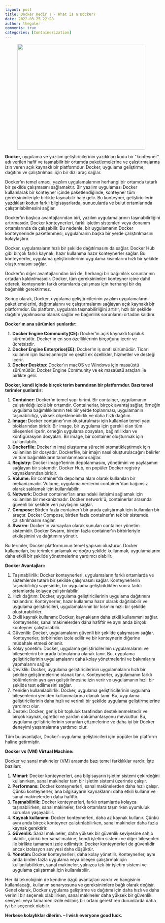 ```yaml
---
layout: post
title: Docker nedir ? - What is a Docker?
date: 2022-03-25 22:28
author: theguler
comments: true
categories: [Containerization]
---
```

<!-- wp:image {"id":2426,"width":415,"height":343,"sizeSlug":"large","linkDestination":"none"} -->
<figure class="wp-block-image size-large is-resized"><img src="https://farukguler.com/assets/post_images/homepage-docker-logo.png?w=960" alt="" class="wp-image-2426" width="415" height="343" /></figure>
<!-- /wp:image -->

<!-- wp:paragraph -->
<p><strong>Docker, </strong>uygulama ve yazılım geliştiricilerinin yazdıkları kodu bir "konteyner" adı verilen hafif ve taşınabilir bir ortamda paketlemelerine ve çalıştırmalarına izin veren açık kaynaklı bir platformdur. Docker, uygulama geliştirme, dağıtımı ve çalıştırılması için bir dizi araç sağlar.</p>
<!-- /wp:paragraph -->

<!-- wp:paragraph -->
<p>Docker'ın temel amacı, yazılım uygulamalarının herhangi bir ortamda tutarlı bir şekilde çalışmasını sağlamaktır. Bir yazılım uygulaması Docker kullanılarak bir konteyner içinde paketlendiğinde, konteyner tüm gereksinimleriyle birlikte taşınabilir hale gelir. Bu konteyner, geliştiricilerin yazdıkları kodun farklı bilgisayarlarda, sunucularda ve bulut ortamlarında çalıştırılabilmesini sağlar.</p>
<!-- /wp:paragraph -->

<!-- wp:paragraph -->
<p>Docker'ın başlıca avantajlarından biri, yazılım uygulamalarının taşınabilirliğini artırmasıdır. Docker konteynerleri, farklı işletim sistemleri veya donanım ortamlarında da çalışabilir. Bu nedenle, bir uygulamanın Docker konteynerinde paketlenmesi, uygulamanın başka bir yerde çalıştırılmasını kolaylaştırır.</p>
<!-- /wp:paragraph -->

<!-- wp:paragraph -->
<p>Docker, uygulamaların hızlı bir şekilde dağıtılmasını da sağlar. Docker Hub gibi birçok farklı kaynak, hazır kullanıma hazır konteynerler sağlar. Bu konteynerler, uygulama geliştiricilerinin uygulama kısımlarını hızlı bir şekilde oluşturmasını sağlar.</p>
<!-- /wp:paragraph -->

<!-- wp:paragraph -->
<p>Docker'ın diğer avantajlarından biri de, herhangi bir bağımlılık sorunlarının ortadan kaldırılmasıdır. Docker, tüm gereksinimleri konteyner içine dahil ederek, konteynerin farklı ortamlarda çalışması için herhangi bir dış bağımlılık gerektirmez.</p>
<!-- /wp:paragraph -->

<!-- wp:paragraph -->
<p>Sonuç olarak, Docker, uygulama geliştiricilerinin yazılım uygulamalarını paketlemelerini, dağıtmalarını ve çalıştırmalarını sağlayan açık kaynaklı bir platformdur. Bu platform, uygulama taşınabilirliğini artırır, hızlı bir şekilde dağıtım yapılmasına olanak sağlar ve bağımlılık sorunlarını ortadan kaldırır.</p>
<!-- /wp:paragraph -->

<!-- wp:paragraph -->
<p><strong>Docker'ın ana sürümleri şunlardır:</strong></p>
<!-- /wp:paragraph -->

<!-- wp:list {"ordered":true} -->
<ol><!-- wp:list-item -->
<li><strong>Docker Engine Community(CE): </strong>Docker'ın açık kaynaklı topluluk sürümüdür. Docker'ın en son özelliklerinin birçoğunu içerir ve ücretsizdir.</li>
<!-- /wp:list-item -->

<!-- wp:list-item -->
<li><strong>Docker Engine Enterprise(EE): </strong>Docker'ın iş sınıfı sürümüdür. Ticari kullanım için lisanslanmıştır ve çeşitli ek özellikler, hizmetler ve desteği içerir.</li>
<!-- /wp:list-item -->

<!-- wp:list-item -->
<li><strong>Docker Desktop: </strong>Docker'ın macOS ve Windows için masaüstü sürümüdür. Docker Engine Community ve ek masaüstü araçları ile birlikte gelir.</li>
<!-- /wp:list-item --></ol>
<!-- /wp:list -->

<!-- wp:paragraph -->
<p></p>
<!-- /wp:paragraph -->

<!-- wp:paragraph -->
<p><strong>Docker, kendi içinde birçok terim barındıran bir platformdur. Bazı temel terimler şunlardır:</strong></p>
<!-- /wp:paragraph -->

<!-- wp:list {"ordered":true} -->
<ol><!-- wp:list-item -->
<li><strong>Container:</strong> Docker'ın temel yapı birimi. Bir container, uygulamanın çalıştırıldığı izole bir ortamdır. Containerlar, birçok avantaj sağlar, örneğin uygulama bağımlılıklarının tek bir yerde toplanması, uygulamanın taşınabilirliği, yüksek ölçeklenebilirlik ve daha hızlı dağıtım.</li>
<!-- /wp:list-item -->

<!-- wp:list-item -->
<li><strong>Image: </strong>Docker container'ının oluşturulması için kullanılan temel yapı bloklarından biridir. Bir image, bir uygulama için gerekli olan tüm bileşenleri içerir, örneğin uygulama dosyaları, bağımlılıkları ve konfigürasyon dosyaları. Bir image, bir container oluşturmak için kullanılabilir.</li>
<!-- /wp:list-item -->

<!-- wp:list-item -->
<li><strong>Dockerfile: </strong>Docker'ın imaj oluşturma sürecini otomatikleştirmek için kullanılan bir dosyadır. Dockerfile, bir imajın nasıl oluşturulacağını belirler ve tüm bağımlılıkların tanımlanmasını sağlar.</li>
<!-- /wp:list-item -->

<!-- wp:list-item -->
<li><strong>Registry: </strong>Docker image'lerinin depolanmasını, yönetimini ve paylaşımını sağlayan bir sistemdir. Docker Hub, en popüler Docker registry kaynaklarından biridir.</li>
<!-- /wp:list-item -->

<!-- wp:list-item -->
<li><strong>Volume: </strong>Bir container'da depolama alanı olarak kullanılan bir mekanizmadır. Volume, uygulama verilerini container'dan bağımsız olarak saklamak için kullanılabilir.</li>
<!-- /wp:list-item -->

<!-- wp:list-item -->
<li><strong>Network: </strong>Docker container'ları arasındaki iletişimi sağlamak için kullanılan bir mekanizmadır. Docker network'ü, containerlar arasında güvenli bir şekilde veri paylaşımı sağlar.</li>
<!-- /wp:list-item -->

<!-- wp:list-item -->
<li><strong>Compose: </strong>Birden fazla container'ı bir arada çalıştırmak için kullanılan bir araçtır. Docker Compose, birden fazla container'ın tek bir sistemde çalıştırılmasını sağlar.</li>
<!-- /wp:list-item -->

<!-- wp:list-item -->
<li><strong>Swarm:</strong> Docker'ın varsayılan olarak sunulan container yönetim sistemidir. Docker Swarm, birden fazla container'ın birbirleriyle etkileşimini ve dağıtımını yönetir.</li>
<!-- /wp:list-item --></ol>
<!-- /wp:list -->

<!-- wp:paragraph -->
<p>Bu terimler, Docker platformunun temel yapısını oluşturur. Docker kullanıcıları, bu terimleri anlamak ve doğru şekilde kullanmak, uygulamalarını daha etkili bir şekilde yönetmelerine yardımcı olabilir.</p>
<!-- /wp:paragraph -->

<!-- wp:paragraph -->
<p><strong>Docker Avantajları:</strong></p>
<!-- /wp:paragraph -->

<!-- wp:list {"ordered":true} -->
<ol><!-- wp:list-item -->
<li>Taşınabilirlik: Docker konteynerleri, uygulamaların farklı ortamlarda ve sistemlerde tutarlı bir şekilde çalışmasını sağlar. Konteynerlerin taşınabilirliği sayesinde, bir uygulama geliştirildikten sonra farklı ortamlarda kolayca çalıştırılabilir.</li>
<!-- /wp:list-item -->

<!-- wp:list-item -->
<li>Hızlı dağıtım: Docker, uygulama geliştiricilerinin uygulama dağıtımını hızlandırır. Konteynerler, hazır kullanıma hazır olarak dağıtılabilir ve uygulama geliştiricileri, uygulamalarının bir kısmını hızlı bir şekilde oluşturabilirler.</li>
<!-- /wp:list-item -->

<!-- wp:list-item -->
<li>Etkili kaynak kullanımı: Docker, kaynakların daha etkili kullanımını sağlar. Konteynerler, sanal makinelerden daha hafiftir ve aynı anda birçok konteyner çalıştırılabilir.</li>
<!-- /wp:list-item -->

<!-- wp:list-item -->
<li>Güvenlik: Docker, uygulamaların güvenli bir şekilde çalışmasını sağlar. Konteynerler, birbirinden izole edilir ve bir konteynerin diğerine müdahale etmesi önlenir.</li>
<!-- /wp:list-item -->

<!-- wp:list-item -->
<li>Kolay yönetim: Docker, uygulama geliştiricilerinin uygulamalarını ve bileşenlerini bir arada tutmalarına olanak tanır. Bu, uygulama geliştiricilerinin uygulamalarını daha kolay yönetmelerini ve bakımlarını yapmalarını sağlar.</li>
<!-- /wp:list-item -->

<!-- wp:list-item -->
<li>Çeviklik: Docker, uygulama geliştiricilerinin uygulamalarını hızlı bir şekilde geliştirmelerine olanak tanır. Konteynerler, uygulamanın farklı bölümlerinin ayrı ayrı geliştirilmesine izin verir ve uygulamanın hızlı bir şekilde test edilmesini sağlar.</li>
<!-- /wp:list-item -->

<!-- wp:list-item -->
<li>Yeniden kullanılabilirlik: Docker, uygulama geliştiricilerinin uygulama bileşenlerini yeniden kullanmalarına olanak tanır. Bu, uygulama geliştiricilerinin daha hızlı ve verimli bir şekilde uygulama geliştirmelerine yardımcı olur.</li>
<!-- /wp:list-item -->

<!-- wp:list-item -->
<li>Destek: Docker, geniş bir topluluk tarafından desteklenmektedir ve birçok kaynak, öğretici ve yardım dokümantasyonu mevcuttur. Bu, uygulama geliştiricilerinin sorunları çözmelerine ve daha iyi bir Docker deneyimi yaşamalarına yardımcı olur.</li>
<!-- /wp:list-item --></ol>
<!-- /wp:list -->

<!-- wp:paragraph -->
<p>Tüm bu avantajlar, Docker'ı uygulama geliştiricileri için popüler bir platform haline getirmiştir.</p>
<!-- /wp:paragraph -->

<!-- wp:paragraph -->
<p><strong>Docker vs (VM) Virtual Machine:</strong></p>
<!-- /wp:paragraph -->

<!-- wp:paragraph -->
<p>Docker ve sanal makineler (VM) arasında bazı temel farklılıklar vardır. İşte bazıları:</p>
<!-- /wp:paragraph -->

<!-- wp:list {"ordered":true} -->
<ol><!-- wp:list-item -->
<li><strong>Mimari: </strong>Docker konteynerleri, ana bilgisayarın işletim sistemi çekirdeğini kullanırken, sanal makineler tam bir işletim sistemi üzerinde çalışır.</li>
<!-- /wp:list-item -->

<!-- wp:list-item -->
<li><strong>Performans:</strong> Docker konteynerleri, sanal makinelerden daha hızlı çalışır. Çünkü konteynerler, ana bilgisayarın kaynaklarını daha etkili kullanır ve sanal makinelerden daha hafiftir.</li>
<!-- /wp:list-item -->

<!-- wp:list-item -->
<li><strong>Taşınabilirlik: </strong>Docker konteynerleri, farklı ortamlarda kolayca taşınabilirken, sanal makineler, farklı ortamlara taşınırken uyumluluk sorunları yaşayabilir.</li>
<!-- /wp:list-item -->

<!-- wp:list-item -->
<li><strong>Kaynak kullanımı:</strong> Docker konteynerleri, daha az kaynak kullanır. Çünkü aynı anda birçok konteyner çalıştırılabilirken, sanal makineler daha fazla kaynak gerektirir.</li>
<!-- /wp:list-item -->

<!-- wp:list-item -->
<li><strong>Güvenlik: </strong>Sanal makineler, daha yüksek bir güvenlik seviyesine sahip olabilir, çünkü her sanal makine, kendi işletim sistemi ve diğer bileşenleri ile birlikte tamamen izole edilmiştir. Docker konteynerleri de güvenlidir ancak izolasyon seviyesi daha düşüktür.</li>
<!-- /wp:list-item -->

<!-- wp:list-item -->
<li><strong>Yönetim: </strong>Docker konteynerleri, daha kolay yönetilir. Konteynerler, aynı anda birden fazla uygulama veya bileşen çalıştırmak için kullanılabilirken, sanal makineler, yalnızca tek bir işletim sistemi ve uygulama çalıştırmak için kullanılabilir.</li>
<!-- /wp:list-item --></ol>
<!-- /wp:list -->

<!-- wp:paragraph -->
<p>Her iki teknolojinin de kendine özgü avantajları vardır ve hangisinin kullanılacağı, kullanım senaryosuna ve gereksinimlere bağlı olarak değişir. Genel olarak, Docker uygulama geliştirme ve dağıtımı için daha hızlı ve daha verimli bir seçenek olabilirken, sanal makineler daha yüksek bir güvenlik seviyesi veya tamamen izole edilmiş bir ortam gerektiren durumlarda daha iyi bir seçenek olabilir.</p>
<!-- /wp:paragraph -->

<!-- wp:paragraph -->
<p><strong>Herkese kolaylıklar dilerim. – I wish everyone good luck.</strong></p>
<!-- /wp:paragraph -->
